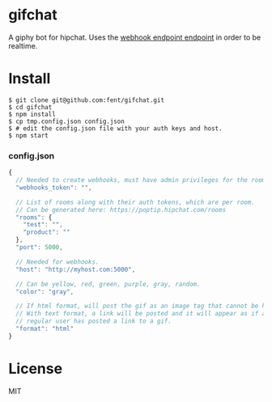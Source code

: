 # gifchat

A giphy bot for hipchat. Uses the [webhook endpoint endpoint](https://www.hipchat.com/docs/apiv2/method/create_webhook) in order to be realtime.

# Install

    $ git clone git@github.com:fent/gifchat.git
    $ cd gifchat
    $ npm install
    $ cp tmp.config.json config.json
    $ # edit the config.json file with your auth keys and host.
    $ npm start

### config.json

```javascript
{
  // Needed to create webhooks, must have admin privileges for the room.
  "webhooks_token": "",

  // List of rooms along with their auth tokens, which are per room.
  // Can be generated here: https://poptip.hipchat.com/rooms
  "rooms": {
    "test": "",
    "product": ""
  },
  "port": 5000,

  // Needed for webhooks.
  "host": "http://myhost.com:5000",

  // Can be yellow, red, green, purple, gray, random.
  "color": "gray",

  // If html format, will post the gif as an image tag that cannot be hidden.
  // With text format, a link will be posted and it will appear as if a
  // regular user has posted a link to a gif.
  "format": "html"
}
```

# License
MIT
